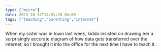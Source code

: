 ```yaml
---
type: ["micro"]
date: 2023-10-12T14:51:28-04:00
tags: ["teaching","parenting","internet"]
---
```

When my sister was in town last week, kiddo insisted on drawing her a surprisingly accurate diagram of how data gets transferred over the internet, so I brought it into the office for the next time I have to teach it.
